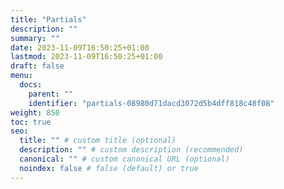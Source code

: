 ```yaml
---
title: "Partials"
description: ""
summary: ""
date: 2023-11-09T16:50:25+01:00
lastmod: 2023-11-09T16:50:25+01:00
draft: false
menu:
  docs:
    parent: ""
    identifier: "partials-08980d71dacd3072d5b4dff818c48f08"
weight: 850
toc: true
seo:
  title: "" # custom title (optional)
  description: "" # custom description (recommended)
  canonical: "" # custom canonical URL (optional)
  noindex: false # false (default) or true
---
```

